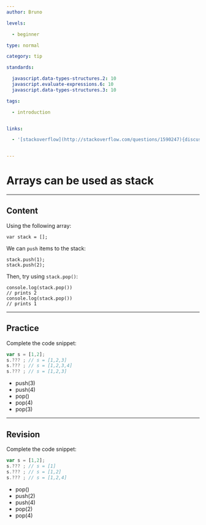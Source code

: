 ```yaml
---
author: Bruno

levels:

  - beginner

type: normal

category: tip

standards:

  javascript.data-types-structures.2: 10
  javascript.evaluate-expressions.6: 10
  javascript.data-types-structures.3: 10

tags:

  - introduction


links:

  - '[stackoverflow](http://stackoverflow.com/questions/1590247){discussion}'


---
```


# Arrays can be used as stack

---
## Content

Using the following array:
```
var stack = [];
```
We can `push` items to the stack:
```
stack.push(1);
stack.push(2);
```
Then, try using `stack.pop()`:
```
console.log(stack.pop())
// prints 2
console.log(stack.pop())
// prints 1
```

---
## Practice

Complete the code snippet:
```javascript
var s = [1,2];
s.??? ; // s = [1,2,3]
s.??? ; // s = [1,2,3,4]
s.??? ; // s = [1,2,3]
```

* push(3)
* push(4)
* pop()
* pop(4)
* pop(3)

---
## Revision

Complete the code snippet:
```javascript
var s = [1,2];
s.??? ; // s = [1]
s.??? ; // s = [1,2]
s.??? ; // s = [1,2,4]
```

* pop()
* push(2)
* push(4)
* pop(2)
* pop(4)
 
